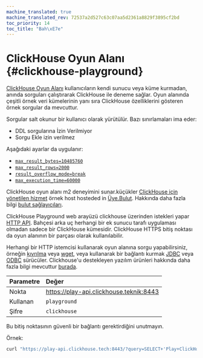 ```yaml
---
machine_translated: true
machine_translated_rev: 72537a2d527c63c07aa5d2361a8829f3895cf2bd
toc_priority: 14
toc_title: "Bah\xE7e"
---
```


# ClickHouse Oyun Alanı {#clickhouse-playground}

[ClickHouse Oyun Alanı](https://play.clickhouse.tech?file=welcome) kullanıcıların kendi sunucu veya küme kurmadan, anında sorguları çalıştırarak ClickHouse ile deneme sağlar.
Oyun alanında çeşitli örnek veri kümelerinin yanı sıra ClickHouse özelliklerini gösteren örnek sorgular da mevcuttur.

Sorgular salt okunur bir kullanıcı olarak yürütülür. Bazı sınırlamaları ima eder:

-   DDL sorgularına İzin Verilmiyor
-   Sorgu Ekle izin verilmez

Aşağıdaki ayarlar da uygulanır:
- [`max_result_bytes=10485760`](../operations/settings/query_complexity/#max-result-bytes)
- [`max_result_rows=2000`](../operations/settings/query_complexity/#setting-max_result_rows)
- [`result_overflow_mode=break`](../operations/settings/query_complexity/#result-overflow-mode)
- [`max_execution_time=60000`](../operations/settings/query_complexity/#max-execution-time)

ClickHouse oyun alanı m2 deneyimini sunar.küçükler
[ClickHouse için yönetilen hizmet](https://cloud.yandex.com/services/managed-clickhouse)
örnek host hosteded in [Üye.Bulut](https://cloud.yandex.com/).
Hakkında daha fazla bilgi [bulut sağlayıcıları](../commercial/cloud.md).

ClickHouse Playground web arayüzü clickhouse üzerinden istekleri yapar [HTTP API](../interfaces/http.md).
Bahçesi arka uç herhangi bir ek sunucu tarafı uygulaması olmadan sadece bir ClickHouse kümesidir.
ClickHouse HTTPS bitiş noktası da oyun alanının bir parçası olarak kullanılabilir.

Herhangi bir HTTP istemcisi kullanarak oyun alanına sorgu yapabilirsiniz, örneğin [kıvrılma](https://curl.haxx.se) veya [wget](https://www.gnu.org/software/wget/), veya kullanarak bir bağlantı kurmak [JDBC](../interfaces/jdbc.md) veya [ODBC](../interfaces/odbc.md) sürücüler.
Clickhouse'u destekleyen yazılım ürünleri hakkında daha fazla bilgi mevcuttur [burada](../interfaces/index.md).

| Parametre | Değer                                   |
|:----------|:----------------------------------------|
| Nokta     | https://play-api.clickhouse.teknik:8443 |
| Kullanan  | `playground`                            |
| Şifre     | `clickhouse`                            |

Bu bitiş noktasının güvenli bir bağlantı gerektirdiğini unutmayın.

Örnek:

``` bash
curl "https://play-api.clickhouse.tech:8443/?query=SELECT+'Play+ClickHouse!';&user=playground&password=clickhouse&database=datasets"
```
